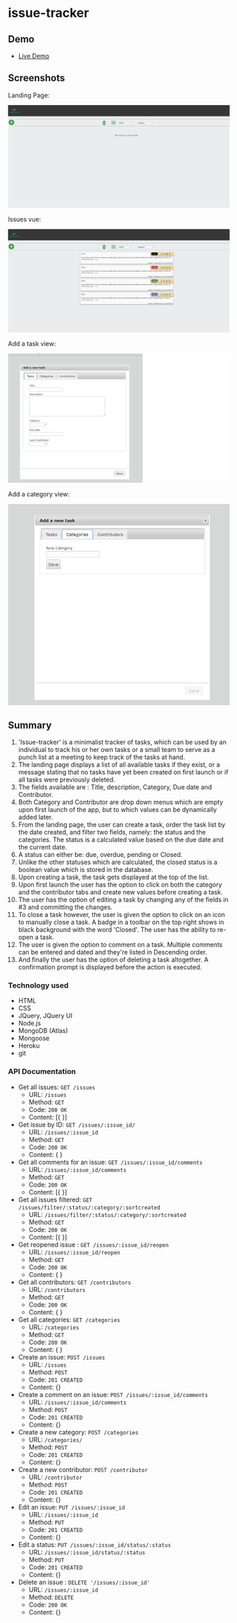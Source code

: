 # issue-tracker


## Demo

- [Live Demo](https://tranquil-river-78377.herokuapp.com/)

## Screenshots
Landing Page:

![landing page](issue-tracker-landing-page.png)

Issues vue:

![Issues list](issues-listed.png)

Add a task view:

![Add a task view](add-a-task-dialog.png)

Add a category view:

![Add a category view](add-a-category-tab.png)

## Summary

1. 'Issue-tracker' is a minimalist tracker of tasks, which can be used by an individual to track his or her own tasks or a small team to serve as a punch list at a meeting to keep track of the tasks at hand.
2. The landing page displays a list of all available tasks if they exist, or a message stating that no tasks have yet been created on first launch or if all tasks were previously deleted.
3. The fields available are : Title, description, Category, Due date and Contributor.
4. Both Category and Contributor are drop down menus which are empty upon first launch of the app, but to which values can be dynamically added later.
5. From the landing page, the user can create a task, order the task list by the date created, and filter two fields, namely: the status and the categories. The status is a calculated value based on the due date and the current date.
6. A status can either be: due, overdue, pending or Closed.
7. Unlike the other statuses which are calculated, the closed status is a boolean value which is stored in the database.
8. Upon creating a task, the task gets displayed at the top of the list.
9. Upon first launch the user has the option to click on both the category and the contributor tabs and create new values before creating a task. 
9. The user has the option of editing a task by changing any of the fields in #3 and committing the changes.
10. To close a task however, the user is given the option to click on an icon to manually close a task. A badge in a toolbar on the top right shows in black background with the word 'Closed'. The user has the ability to re-open a task. 
11. The user is given the option to comment on a task. Multiple comments can be entered and dated and they're listed in Descending order.
12. And finally the user has the option of deleting a task altogether. A confirmation prompt is displayed before the action is executed.

### Technology used
* HTML
* CSS
* JQuery, JQuery UI
* Node.js
* MongoDB (Atlas)
* Mongoose
* Heroku
* git

### API Documentation

- Get all issues: `GET /issues`
  - URL: `/issues`
  - Method: `GET`
  - Code: `200 OK`
  - Content: [{ }]
- Get issue by ID: `GET /issues/:issue_id/`
  - URL: `/issues/:issue_id`
  - Method: `GET`
  - Code: `200 OK`
  - Content: { }
- Get all comments for an issue: `GET /issues/:issue_id/comments`
  - URL: `/issues/:issue_id/comments`
  - Method: `GET`
  - Code: `200 OK`
  - Content: [{ }]
- Get all issues filtered: `GET /issues/filter/:status/:category/:sortcreated`
  - URL: `/issues/filter/:status/:category/:sortcreated`
  - Method: `GET`
  - Code: `200 OK`
  - Content: [{ }]
- Get reopened issue : `GET /issues/:issue_id/reopen`
  - URL: `/issues/:issue_id/reopen`
  - Method: `GET`
  - Code: `200 OK`
  - Content: { }
- Get all contributors: `GET /contributors`
  - URL: `/contributors`
  - Method: `GET`
  - Code: `200 OK`
  - Content: { }
- Get all categories: `GET /categories`
  - URL: `/categories`
  - Method: `GET`
  - Code: `200 OK`
  - Content: { }
- Create an issue: `POST /issues`
  - URL: `/issues`
  - Method: `POST`
  - Code: `201 CREATED`
  - Content: {}
- Create a comment on an issue: `POST /issues/:issue_id/comments`
  - URL: `/issues/:issue_id/comments`
  - Method: `POST`
  - Code: `201 CREATED`
  - Content: {}
- Create a new category: `POST /categories`
  - URL: `/categories/`
  - Method: `POST`
  - Code: `201 CREATED`
  - Content: {}
- Create a new contributor: `POST /contributor`
  - URL: `/contributor`
  - Method: `POST`
  - Code: `201 CREATED`
  - Content: {}
- Edit an issue: `PUT /issues/:issue_id`
  - URL: `/issues/:issue_id`
  - Method: `PUT`
  - Code: `201 CREATED`
  - Content: {}
- Edit a status: `PUT /issues/:issue_id/status/:status`
  - URL: `/issues/:issue_id/status/:status`
  - Method: `PUT`
  - Code: `201 CREATED`
  - Content: {}
- Delete an issue : `DELETE '/issues/:issue_id'`
  - URL: `/issues/:issue_id`
  - Method: `DELETE`
  - Code: `200 OK`
  - Content: {}
